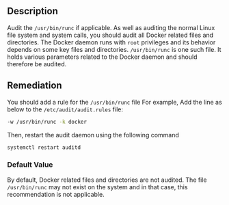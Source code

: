 ## Description

Audit the `/usr/bin/runc` if applicable. As well as auditing the normal Linux file system and system calls, you should audit all Docker related files and directories. The Docker daemon runs with `root` privileges and its behavior depends on some key files and directories. `/usr/bin/runc` is one such file. It holds various parameters related to the Docker daemon and should therefore be audited.

## Remediation

You should add a rule for the `/usr/bin/runc` file
For example,
Add the line as below to the `/etc/audit/audit.rules` file:

```bash
-w /usr/bin/runc -k docker
```

Then, restart the audit daemon using the following command

```bash
systemctl restart auditd
```

### Default Value

By default, Docker related files and directories are not audited. The file
`/usr/bin/runc` may not exist on the system and in that case, this
recommendation is not applicable.